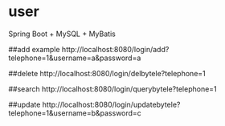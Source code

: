 # user
Spring Boot + MySQL + MyBatis

##add example
http://localhost:8080/login/add?telephone=1&username=a&password=a

##delete
http://localhost:8080/login/delbytele?telephone=1

##search
http://localhost:8080/login/querybytele?telephone=1

##update
http://localhost:8080/login/updatebytele?telephone=1&username=b&password=c
